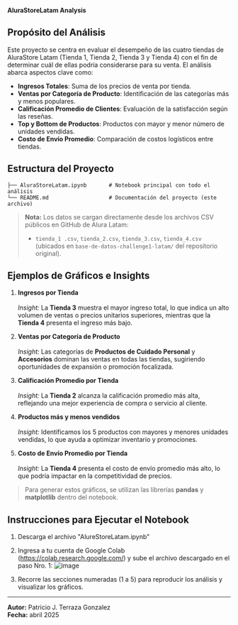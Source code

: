 **AluraStoreLatam Analysis**

## Propósito del Análisis

Este proyecto se centra en evaluar el desempeño de las cuatro tiendas de AluraStore Latam (Tienda 1, Tienda 2, Tienda 3 y Tienda 4) con el fin de determinar cuál de ellas podría considerarse para su venta. El análisis abarca aspectos clave como:

- **Ingresos Totales**: Suma de los precios de venta por tienda.
- **Ventas por Categoría de Producto**: Identificación de las categorías más y menos populares.
- **Calificación Promedio de Clientes**: Evaluación de la satisfacción según las reseñas.
- **Top  y Bottom de Productos**: Productos con mayor y menor número de unidades vendidas.
- **Costo de Envío Promedio**: Comparación de costos logísticos entre tiendas.

## Estructura del Proyecto

```
├── AluraStoreLatam.ipynb       # Notebook principal con todo el análisis
└── README.md                   # Documentación del proyecto (este archivo)
```

> **Nota:** Los datos se cargan directamente desde los archivos CSV públicos en GitHub de Alura Latam:
>
> - `tienda_1 .csv`, `tienda_2.csv`, `tienda_3.csv`, `tienda_4.csv` (ubicados en `base-de-datos-challenge1-latam/` del repositorio original).

## Ejemplos de Gráficos e Insights

1. **Ingresos por Tienda**\
   \
   *Insight:* La **Tienda 3** muestra el mayor ingreso total, lo que indica un alto volumen de ventas o precios unitarios superiores, mientras que la **Tienda 4** presenta el ingreso más bajo.

2. **Ventas por Categoría de Producto**\
   \
   *Insight:* Las categorías de **Productos de Cuidado Personal** y **Accesorios** dominan las ventas en todas las tiendas, sugiriendo oportunidades de expansión o promoción focalizada.

3. **Calificación Promedio por Tienda**\
   \
   *Insight:* La **Tienda 2** alcanza la calificación promedio más alta, reflejando una mejor experiencia de compra o servicio al cliente.

4. **Productos más y menos vendidos**\
   \
   *Insight:* Identificamos los 5 productos con mayores y menores unidades vendidas, lo que ayuda a optimizar inventario y promociones.

5. **Costo de Envío Promedio por Tienda**\
   \
   *Insight:* La **Tienda 4** presenta el costo de envío promedio más alto, lo que podría impactar en la competitividad de precios.

> Para generar estos gráficos, se utilizan las librerías **pandas** y **matplotlib** dentro del notebook.

## Instrucciones para Ejecutar el Notebook

1. Descarga el archivo "AlureStoreLatam.ipynb"
   
2. Ingresa a tu cuenta de Google Colab (https://colab.research.google.com/) y sube el archivo descargado en el paso Nro. 1:
![image](https://github.com/user-attachments/assets/574f817e-e37e-459d-8e42-f30b07a1cb50)



3. Recorre las secciones numeradas (1 a 5) para reproducir los análisis y visualizar los gráficos.

---

**Autor:** Patricio J. Terraza Gonzalez\
**Fecha:** abril 2025

